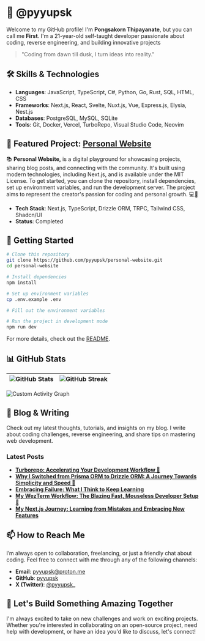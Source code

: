 # 🚀 @pyyupsk

Welcome to my GitHub profile! I'm **Pongsakorn Thipayanate**, but you can call
me **First**. I'm a 21-year-old self-taught developer passionate about coding,
reverse engineering, and building innovative projects

> "Coding from dawn till dusk, I turn ideas into reality."

## 🛠️ Skills & Technologies

- **Languages**: JavaScript, TypeScript, C#, Python, Go, Rust, SQL, HTML, CSS
- **Frameworks**: Next.js, React, Svelte, Nuxt.js, Vue, Express.js, Elysia,
  Nest.js
- **Databases**: PostgreSQL, MySQL, SQLite
- **Tools**: Git, Docker, Vercel, TurboRepo, Visual Studio Code, Neovim

## 🌟 Featured Project: [Personal Website](https://github.com/pyyupsk/personal-website)

📚 **Personal Website,** is a digital playground for showcasing projects,
sharing blog posts, and connecting with the community. It's built using modern
technologies, including Next.js, and is available under the MIT License. To get
started, you can clone the repository, install dependencies, set up environment
variables, and run the development server. The project aims to represent the
creator's passion for coding and personal growth. 💻🚀

- **Tech Stack**: Next.js, TypeScript, Drizzle ORM, TRPC, Tailwind CSS,
  Shadcn/UI
- **Status**: Completed

## 🚀 Getting Started

```bash
# Clone this repository
git clone https://github.com/pyyupsk/personal-website.git
cd personal-website

# Install dependencies
npm install

# Set up environment variables
cp .env.example .env

# Fill out the environment variables

# Run the project in development mode
npm run dev
```

For more details, check out the
[README](https://github.com/pyyupsk/personal-website/blob/main/README.md).

## 📊 GitHub Stats

| ![GitHub Stats](https://github-readme-stats.vercel.app/api?username=pyyupsk&show_icons=true&hide_border=true&bg_color=1e1e2e&text_color=cdd6f4&icon_color=cba6f7&title_color=94e2d5) | ![GitHub Streak](https://streak-stats.demolab.com?user=pyyupsk&theme=catppuccin-mocha&hide_border=true) |
| ------------------------------------------------------------------------------------------------------------------------------------------------------------------------------------ | ------------------------------------------------------------------------------------------------------- |

![Custom Activity Graph](https://github-readme-activity-graph.vercel.app/graph?username=pyyupsk&bg_color=1e1e2e&color=cdd6f4&line=cba6f7&point=94e2d5&area=true&hide_border=true)

## 📝 Blog & Writing

Check out my latest thoughts, tutorials, and insights on my blog. I write about
coding challenges, reverse engineering, and share tips on mastering web
development.

### **Latest Posts**

<!-- START_TEMPLATE -->

- **[Turborepo: Accelerating Your Development Workflow 🚀](https://pyyupsk.vercel.app/post/0dc1d17e-5b62-49bb-9c4c-a2804a578f5e)**
- **[Why I Switched from Prisma ORM to Drizzle ORM: A Journey Towards Simplicity and Speed 🚀](https://pyyupsk.vercel.app/post/1d1ce593-b5af-4a34-8952-2db81614035f)**
- **[Embracing Failure: What I Think to Keep Learning](https://pyyupsk.vercel.app/post/4d90a9c1-85f9-4818-a383-f89df4bc6820)**
- **[My WezTerm Workflow: The Blazing Fast, Mouseless Developer Setup 🚀](https://pyyupsk.vercel.app/post/b677f359-f99b-4e23-8784-d733fe5a7154)**
- **[My Next.js Journey: Learning from Mistakes and Embracing New Features](https://pyyupsk.vercel.app/post/90400e85-42b7-40d1-ac86-e01242b7c5a6)**
<!-- END_TEMPLATE -->

## 📫 How to Reach Me

I’m always open to collaboration, freelancing, or just a friendly chat about
coding. Feel free to connect with me through any of the following channels:

- **Email**: [pyyupsk@proton.me](mailto:pyyupsk@proton.me)
- **GitHub**: [pyyupsk](https://github.com/pyyupsk)
- **X (Twitter)**: [@pyyupsk\_](https://x.com/pyyupsk_)

## 🤝 Let's Build Something Amazing Together

I'm always excited to take on new challenges and work on exciting projects.
Whether you're interested in collaborating on an open-source project, need help
with development, or have an idea you'd like to discuss, let's connect!

